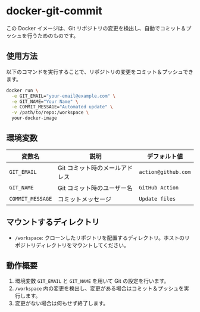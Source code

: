 # docker-git-commit

この Docker イメージは、Git リポジトリの変更を検出し、自動でコミット＆プッシュを行うためのものです。

## 使用方法

以下のコマンドを実行することで、リポジトリの変更をコミット＆プッシュできます。

```sh
docker run \
  -e GIT_EMAIL="your-email@example.com" \
  -e GIT_NAME="Your Name" \
  -e COMMIT_MESSAGE="Automated update" \
  -v /path/to/repo:/workspace \
  your-docker-image
```

## 環境変数

| 変数名           | 説明                           | デフォルト値        |
| ---------------- | ------------------------------ | ------------------- |
| `GIT_EMAIL`      | Git コミット時のメールアドレス | `action@github.com` |
| `GIT_NAME`       | Git コミット時のユーザー名     | `GitHub Action`     |
| `COMMIT_MESSAGE` | コミットメッセージ             | `Update files`      |

## マウントするディレクトリ

- `/workspace`: クローンしたリポジトリを配置するディレクトリ。ホストのリポジトリディレクトリをマウントしてください。

## 動作概要

1. 環境変数 `GIT_EMAIL` と `GIT_NAME` を用いて Git の設定を行います。
2. `/workspace` 内の変更を検出し、変更がある場合はコミット＆プッシュを実行します。
3. 変更がない場合は何もせず終了します。
